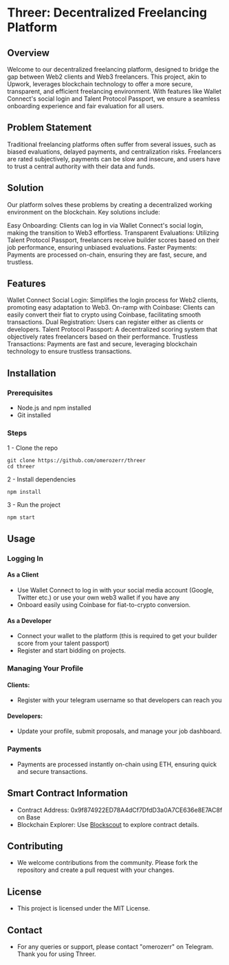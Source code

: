 # Threer: Decentralized Freelancing Platform

## Overview

Welcome to our decentralized freelancing platform, designed to bridge the gap between Web2 clients and Web3 freelancers. This project, akin to Upwork, leverages blockchain technology to offer a more secure, transparent, and efficient freelancing environment. With features like Wallet Connect's social login and Talent Protocol Passport, we ensure a seamless onboarding experience and fair evaluation for all users.

## Problem Statement

Traditional freelancing platforms often suffer from several issues, such as biased evaluations, delayed payments, and centralization risks. Freelancers are rated subjectively, payments can be slow and insecure, and users have to trust a central authority with their data and funds.

## Solution

Our platform solves these problems by creating a decentralized working environment on the blockchain. Key solutions include:

Easy Onboarding: Clients can log in via Wallet Connect's social login, making the transition to Web3 effortless.
Transparent Evaluations: Utilizing Talent Protocol Passport, freelancers receive builder scores based on their job performance, ensuring unbiased evaluations.
Faster Payments: Payments are processed on-chain, ensuring they are fast, secure, and trustless.

## Features

Wallet Connect Social Login: Simplifies the login process for Web2 clients, promoting easy adaptation to Web3.
On-ramp with Coinbase: Clients can easily convert their fiat to crypto using Coinbase, facilitating smooth transactions.
Dual Registration: Users can register either as clients or developers.
Talent Protocol Passport: A decentralized scoring system that objectively rates freelancers based on their performance.
Trustless Transactions: Payments are fast and secure, leveraging blockchain technology to ensure trustless transactions.

## Installation

### Prerequisites

-   Node.js and npm installed
-   Git installed

### Steps

1 - Clone the repo

```
git clone https://github.com/omerozerr/threer
cd threer
```

2 - Install dependencies

```
npm install

```

3 - Run the project

```
npm start

```

## Usage

### Logging In

#### As a Client

-   Use Wallet Connect to log in with your social media account (Google, Twitter etc.) or use your own web3 wallet if you have any
-   Onboard easily using Coinbase for fiat-to-crypto conversion.

#### As a Developer

-   Connect your wallet to the platform (this is required to get your builder score from your talent passport)
-   Register and start bidding on projects.

### Managing Your Profile

#### Clients:

-   Register with your telegram username so that developers can reach you

#### Developers:

-   Update your profile, submit proposals, and manage your job dashboard.

### Payments

-   Payments are processed instantly on-chain using ETH, ensuring quick and secure transactions.

## Smart Contract Information

-   Contract Address: 0x9f874922ED78A4dCf7DfdD3a0A7CE636e8E7AC8f on Base
-   Blockchain Explorer: Use [Blockscout](https://base.blockscout.com/address/0x9f874922ED78A4dCf7DfdD3a0A7CE636e8E7AC8f) to explore contract details.

## Contributing

-   We welcome contributions from the community. Please fork the repository and create a pull request with your changes.

## License

-   This project is licensed under the MIT License.

## Contact

-   For any queries or support, please contact "omerozerr" on Telegram.
    Thank you for using Threer.
